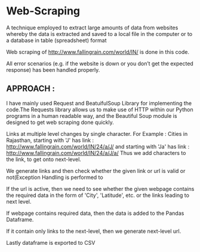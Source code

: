 # Web-Scraping
A technique employed to extract large amounts of data from websites whereby the data is extracted and saved to a local file in the computer or to a database in table (spreadsheet) format

Web scraping of http://www.fallingrain.com/world/IN/ is done in this code.

All error scenarios (e.g. if the website is down or you don’t get the expected response) has been handled properly.

APPROACH :
--------

I have mainly used Request and BeatuifulSoup Library for implementing the code.The Requests library allows us to make use of HTTP within our Python programs in a human readable way, and the Beautiful Soup module is designed to get web scraping done quickly.

Links at multiple level changes by single character.
For Example : 
Cities in Rajasthan, starting with 'J' has link : http://www.fallingrain.com/world/IN/24/a/J/
and starting with 'Ja' has link : http://www.fallingrain.com/world/IN/24/a/J/a/
Thus we add characters to the link, to get onto next-level.


We generate links and then check whether the given link or url is valid or not(Exception Handling is performed to 

If the url is active, then we need to see whether the given webpage contains the required data in the form of 'City', 'Latitude', etc. or the links leading to next level. 

If webpage contains required data, then the data is added to the Pandas Dataframe. 

If it contain only links to the next-level, then we generate next-level url.

Lastly dataframe is exported to CSV 
